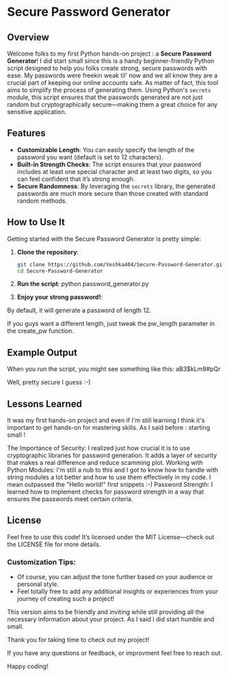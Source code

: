 # Secure Password Generator

## Overview
Welcome folks to my first Python hands-on project : a **Secure Password Generator**! I did start small since this is a handy beginner-friendly Python script designed to help you folks create strong, secure passwords with ease. My passwords were freekin weak til' now and we all know they are a crucial part of keeping our online accounts safe. As matter of fact, this tool aims to simplify the process of generating them. Using Python's `secrets` module, this script ensures that the passwords generated are not just random but cryptographically secure—making them a great choice for any sensitive application.

## Features
- **Customizable Length**: You can easily specify the length of the password you want (default is set to 12 characters).
- **Built-in Strength Checks**: The script ensures that your password includes at least one special character and at least two digits, so you can feel confident that it’s strong enough.
- **Secure Randomness**: By leveraging the `secrets` library, the generated passwords are much more secure than those created with standard random methods.

## How to Use It
Getting started with the Secure Password Generator is pretty simple:

1. **Clone the repository**:
   ```bash
   git clone https://github.com/Veshka404/Secure-Password-Generator.git
   cd Secure-Password-Generator

2. **Run the script**:
python password_generator.py

3. **Enjoy your strong password!**:

By default, it will generate a password of length 12. 

If you guys want a different length, just tweak the pw_length parameter in the create_pw function.

## Example Output
When you run the script, you might see something like this:
aB3$kLm9#pQr

Well, pretty secure I guess :-)

## Lessons Learned 
It was my first hands-on project and even if I'm still learning I think it's important to get hands-on for mastering skills. 
As I said before : starting small !

The Importance of Security: I realized just how crucial it is to use cryptographic libraries for password generation. It adds a layer of security that makes a real difference and reduce scamming plot.
Working with Python Modules: I'm still a nub to this and I got to know how to handle with string modules a lot better and how to use them effectively in my code. I mean outpassed the "Hello world!" first snippets :-)
Password Strength: I learned how to implement checks for password strength in a way that ensures the passwords meet certain criteria.

## License
Feel free to use this code! It’s licensed under the MIT License—check out the LICENSE file for more details.


### Customization Tips:
- Of course, you can adjust the tone further based on your audience or personal style.
- Feel totally free to add any additional insights or experiences from your journey of creating such a project!

This version aims to be friendly and inviting while still providing all the necessary information about your project. As I said I did start humble and small. 

Thank you for taking time to check out my project! 

If you have any questions or feedback, or improvment feel free to reach out. 

Happy coding!

